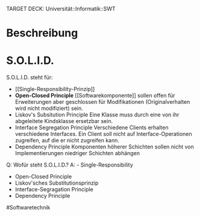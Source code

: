 TARGET DECK: Universität::Informatik::SWT

# Beschreibung

# S.O.L.I.D.
S.O.L.I.D. steht für:
- [[Single-Responsibility-Prinzip]]
- **Open-Closed Principle**
[[Softwarekomponente]] sollen offen für Erweiterungen aber geschlossen für Modifikationen (Originalverhalten wird nicht modifiziert) sein.
- Liskov's Subsitution Principle
Eine Klasse muss durch eine von ihr abgeleitete Kindsklasse ersetzbar sein.
- Interface Segregation Principle
Verschiedene Clients erhalten verschiedene Interfaces. Ein Client soll nicht auf Interface-Operationen zugreifen, auf die er nicht zugreifen kann.
- Dependency Principle
Komponenten höherer Schichten sollen nicht von Implementierungen niedriger Schichten abhängen

Q: Wofür steht S.O.L.I.D.?
A: - Single-Responsibility
- Open-Closed Principle
- Liskov'sches Substitutionsprinzip
- Interface-Segragation Principle
- Dependency Principle
<!--ID: 1645543050089-->








#Softwaretechnik 